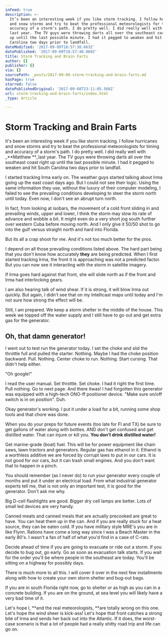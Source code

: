 ```yaml
---
inFeed: true
description: >-
  It’s been an interesting week if you like storm tracking. I follow hurricanes
  and snow storms and try to beat the professional meteorologists for timing and
  accuracy of a storm’s path. I do pretty well. I did really well with Matthew
  last year. The TV guys were throwing darts all over the southeast coast right
  up until the last possible minute. I had it pegged to weaken and hit South
  Carolina two days prior to landfall.
dateModified: '2017-09-09T18:57:38.663Z'
datePublished: '2017-09-09T18:57:40.069Z'
title: Storm Tracking and Brain Farts
author: []
publisher: {}
via: {}
sourcePath: _posts/2017-09-08-storm-tracking-and-brain-farts.md
hasPage: true
starred: false
datePublishedOriginal: '2017-09-08T23:11:05.568Z'
url: storm-tracking-and-brain-farts/index.html
_type: Article

---
```

# Storm Tracking and Brain Farts

It's been an interesting week if you like storm tracking. I follow hurricanes and snow storms and try to beat the professional meteorologists for timing and accuracy of a storm's path. I do pretty well. I did really well with _**Matthew **_last year. The TV guys were throwing darts all over the southeast coast right up until the last possible minute. I had it pegged to weaken and hit South Carolina two days prior to landfall.

I started tracking Irma early on. The weather guys started talking about Irma going up the east coast days ago. But I could not see their logic. Using the same information they use, without the luxury of their computer modeling, I failed to see the prevailing conditions developing to steer the storm north until today. Even now, I don't see an abrupt turn north.

In fact, from looking at isobars, the movement of a cold front sliding in and prevailing winds, upper and lower, I think the storm may slow its rate of advance and wobble a bit. It might even do a very short jog south further over western Cuba before moving north. And I only give it 50/50 shot to go into the gulf versus straight north and hard into Florida.

But its all a crap shoot for me. And it's not too much better for the pros.

I depend on all those prevailing conditions listed above. The hard part being that you don't know how accurately **they** are being predicted. When I first started tracking Irma, the front it is approaching was not a predicted factor. But you can now see it interacting with the storm in satellite imagery.

If Irma goes hard against that front, she will slide north as if the front and Irma had interlocking gears.

I am also hearing talk of wind shear. If it is strong, it will blow Irma out quickly. But again, I didn't see that on my Intellicast maps until today and I'm not sure how strong the effect will be.

Still, I am prepared. We keep a storm shelter in the middle of the house. This week we topped off the water supply and I still have to go out and get extra gas for the generator.

## Oh, that damn generator!

I went out to test run the generator today. I set the choke and slid the throttle full and pulled the starter. Nothing. Maybe I had the choke position backward. Pull. Nothing. Center choke to run. Nothing. Start cursing. That didn't help either.

"Oh google!"

I read the user manual. Set throttle. Set choke. I had it right the first time. Pull nothing. Go to next page. And there itwas! I had forgotten this generator was equipped with a high-tech ONO-ff positioner device. "Make sure on/off switch is in on position". Duh.

Okay generator's working. I put it under a load for a bit, running some shop tools and that chore was done.

When you do your preps for future events (too late for Fl and TX) be sure to get gallons of water along with bottles. AND don't get confused and get distilled water. That can injure or kill you. **You don't drink distilled water!**

Get marine-grade (boat) fuel. This will be for power equipment like chain saws, lawn tractors and generators. Regular gas has ethanol in it. Ethanol is a worthless additive we are forced by corrupt laws to put in our cars. It is not good for our cars, but it can trash small engines. And you don't want that to happen in a pinch.

You should remember (as I never do) to run your generator every couple of months and put it under an electrical load. From what industrial generator experts tell me, that is not only an important test, it is good for the generator. Don't ask me why.

Big D-cell flashlights are good. Bigger dry cell lamps are better. Lots of small led devices are very handy.

Canned meats and canned meals that are actually precooked are great to have. You can heat them up in the can. And if you are really stuck for a heat source, they can be eaten cold. If you have military style MRE's you are in like Flynn. Rations have come a long way since I was a Beach Master in the early 80's. I wasn't a fan of half of what you'd find in a case of C-rats.

Decide ahead of time if you are going to evacuate or ride out a storm. If you decide to bug out, go early. Go as soon as evacuation talk starts. If you wait for the order you'll be where people in the southeast are today. You'll be sitting on a highway for possibly days.

There is much more to all this. I will cover it over in the next few installments along with how to create your own storm shelter and bug-out bags.

If you are in south Florida right now, go to shelter or as high as you can in a concrete building. If you are on the ground, at sea level you will likely have a very bad time of it.

Let's hope I, **and the real meteorologists, **are totally wrong on this one. Let's hope the wind sheer is kick-ass! Let's hope that front catches a strong bite of Irma and sends her back out into the Atlantic. If it does, the worst-case scenario is that a lot of people had a really shitty road trip and life can go on.